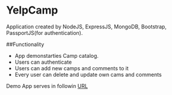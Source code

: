 # YelpCamp
Application created by NodeJS, ExpressJS, MongoDB, Bootstrap, PassportJS(for authentication).

##Functionality
* App demonstarties Camp catalog. 
* Users can authenticate
* Users can add new camps and comments to it
* Every user can delete and update own cams and comments

Demo App serves in followin [URL](https://arcane-harbor-95245.herokuapp.com/)

